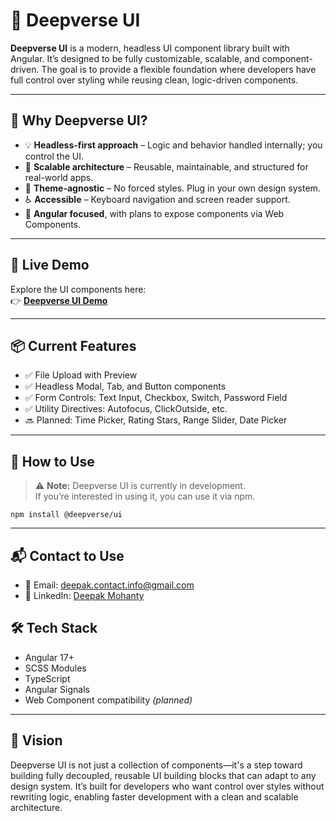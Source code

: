 # 🌌 Deepverse UI

**Deepverse UI** is a modern, headless UI component library built with Angular. It’s designed to be fully customizable, scalable, and component-driven. The goal is to provide a flexible foundation where developers have full control over styling while reusing clean, logic-driven components.

---

## 🔧 Why Deepverse UI?

- 💡 **Headless-first approach** – Logic and behavior handled internally; you control the UI.
- 🧱 **Scalable architecture** – Reusable, maintainable, and structured for real-world apps.
- 🎨 **Theme-agnostic** – No forced styles. Plug in your own design system.
- ♿ **Accessible** – Keyboard navigation and screen reader support.
- 🔗 **Angular focused**, with plans to expose components via Web Components.

---

## 🚀 Live Demo

Explore the UI components here:  
👉 [**Deepverse UI Demo**](https://10deepak10.github.io/deepverse-ui/)

---

## 📦 Current Features

- ✅ File Upload with Preview  
- ✅ Headless Modal, Tab, and Button components  
- ✅ Form Controls: Text Input, Checkbox, Switch, Password Field  
- ✅ Utility Directives: Autofocus, ClickOutside, etc.  
- 🔜 Planned: Time Picker, Rating Stars, Range Slider, Date Picker  

---

## 🔌 How to Use

> ⚠️ **Note:** Deepverse UI is currently in development.  
> If you’re interested in using it, you can use it via npm.
```
npm install @deepverse/ui
```
---

## 📬 Contact to Use

- 📧 Email: [deepak.contact.info@gmail.com](mailto:deepak.contact.info@gmail.com)  
- 🔗 LinkedIn: [Deepak Mohanty](https://www.linkedin.com/in/deepak-mohanty-b56135205)

## 🛠 Tech Stack

- Angular 17+
- SCSS Modules
- TypeScript
- Angular Signals
- Web Component compatibility *(planned)*

---

## 💭 Vision

Deepverse UI is not just a collection of components—it's a step toward building fully decoupled, reusable UI building blocks that can adapt to any design system. It’s built for developers who want control over styles without rewriting logic, enabling faster development with a clean and scalable architecture.
